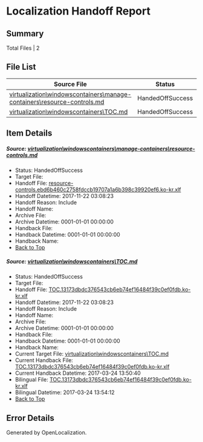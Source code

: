 # <a name='report-top'></a> Localization Handoff Report

## Summary
 Total Files | 2

## File List
 Source File | Status | Details 
 ----------- | ------ | ------- 
 [virtualization\windowscontainers\manage-containers\resource-controls.md](https://github.com/Microsoft/Virtualization-Documentation-Private/blob/4083a8b43296d687e21106af08f6ba17f0690bf8/virtualization/windowscontainers/manage-containers/resource-controls.md) | HandedOffSuccess | [Details](#7916b1b2216c78a7a1e39c7b7392637003ffcddf336)
 [virtualization\windowscontainers\TOC.md](https://github.com/Microsoft/Virtualization-Documentation-Private/blob/4083a8b43296d687e21106af08f6ba17f0690bf8/virtualization/windowscontainers/TOC.md) | HandedOffSuccess | [Details](#a5c1c908a5ea73b221e7cdd5f94c0df70139df42414)

## Item Details
##### <a name='7916b1b2216c78a7a1e39c7b7392637003ffcddf336'></a> Source: [virtualization\windowscontainers\manage-containers\resource-controls.md](https://github.com/Microsoft/Virtualization-Documentation-Private/blob/4083a8b43296d687e21106af08f6ba17f0690bf8/virtualization/windowscontainers/manage-containers/resource-controls.md)
* Status: HandedOffSuccess
* Target File: 
* Handoff File: [resource-controls.ebd6b460c2758fdccb19707a1a6b398c39920ef6.ko-kr.xlf](https://github.com/MicrosoftDocs/Virtualization-Documentation-Private.handoff/blob/f1632943699526ecc29c37cd80e40e60d9b6c679/ol-handoff/MicrosoftDocs/Virtualization-Documentation-Private.ko-kr/live/resource-controls.ebd6b460c2758fdccb19707a1a6b398c39920ef6.ko-kr.xlf)
* Handoff Datetime: 2017-11-22 03:08:23
* Handoff Reason: Include
* Handoff Name: 
* Archive File: 
* Archive Datetime: 0001-01-01 00:00:00
* Handback File: 
* Handback Datetime: 0001-01-01 00:00:00
* Handback Name: 
* [Back to Top](#report-top)

##### <a name='a5c1c908a5ea73b221e7cdd5f94c0df70139df42414'></a> Source: [virtualization\windowscontainers\TOC.md](https://github.com/Microsoft/Virtualization-Documentation-Private/blob/4083a8b43296d687e21106af08f6ba17f0690bf8/virtualization/windowscontainers/TOC.md)
* Status: HandedOffSuccess
* Target File: 
* Handoff File: [TOC.13173dbdc376543cb6eb74ef16484f39c0ef0fdb.ko-kr.xlf](https://github.com/MicrosoftDocs/Virtualization-Documentation-Private.handoff/blob/f1632943699526ecc29c37cd80e40e60d9b6c679/ol-handoff/MicrosoftDocs/Virtualization-Documentation-Private.ko-kr/live/TOC.13173dbdc376543cb6eb74ef16484f39c0ef0fdb.ko-kr.xlf)
* Handoff Datetime: 2017-11-22 03:08:23
* Handoff Reason: Include
* Handoff Name: 
* Archive File: 
* Archive Datetime: 0001-01-01 00:00:00
* Handback File: 
* Handback Datetime: 0001-01-01 00:00:00
* Handback Name: 
* Current Target File: [virtualization\windowscontainers\TOC.md](https://github.com/MicrosoftDocs/Virtualization-Documentation-Private.ko-kr/blob/4c9fe7c0a71d38b9de5a04919df641436b8a3f0d/virtualization/windowscontainers/TOC.md)
* Current Handback File: [TOC.13173dbdc376543cb6eb74ef16484f39c0ef0fdb.ko-kr.xlf](https://github.com/MicrosoftDocs/Virtualization-Documentation-Private.handback/blob/d6540f3f1ffd8ee56bcae6bc6f9228925cb63cc6/ol-handback/Microsoft/Virtualization-Documentation-Private.ko-kr/live/TOC.13173dbdc376543cb6eb74ef16484f39c0ef0fdb.ko-kr.xlf)
* Current Handback Datetime: 2017-03-24 13:50:40
* Bilingual File: [TOC.13173dbdc376543cb6eb74ef16484f39c0ef0fdb.ko-kr.xlf](https://github.com/MicrosoftDocs/Virtualization-Documentation-Private.handback/blob/d6540f3f1ffd8ee56bcae6bc6f9228925cb63cc6/ol-handback/Microsoft/Virtualization-Documentation-Private.ko-kr/live/TOC.13173dbdc376543cb6eb74ef16484f39c0ef0fdb.ko-kr.xlf)
* Bilingual Datetime: 2017-03-24 13:54:12
* [Back to Top](#report-top)


## Error Details

Generated by OpenLocalization.
